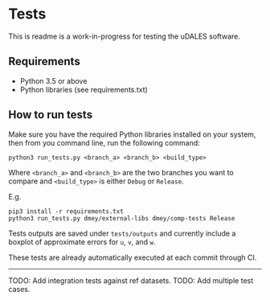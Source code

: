 # Tests

This is readme is a work-in-progress for testing the uDALES software.



## Requirements

- Python 3.5 or above
- Python libraries (see requirements.txt)

## How to run tests

Make sure you have the required Python libraries installed on your system, then from you command line, run the following command:

```
python3 run_tests.py <branch_a> <branch_b> <build_type>
```
Where `<branch_a>` and `<branch_b>` are the two branches you want to compare and `<build_type>` is either `Debug` or `Release`.

E.g.
```
pip3 install -r requirements.txt
python3 run_tests.py dmey/external-libs dmey/comp-tests Release
```

Tests outputs are saved under `tests/outputs` and currently include a boxplot of approximate errors for `u`, `v`, and `w`.

These tests are already automatically executed at each commit through CI.

-----


TODO: Add integration tests against ref datasets.
TODO: Add multiple test cases.